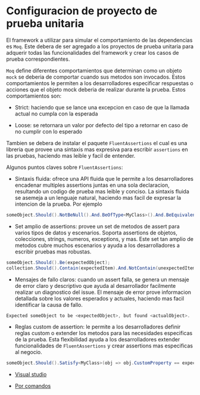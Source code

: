 # Configuracion de proyecto de prueba unitaria

El framework a utilizar para simular el comportamiento de las dependencias es `Moq`. Este debera de ser agregado a los proyectos de prueba unitaria para adquerir todas las funcionalidades del framework y crear los casos de prueba correspondientes.

`Moq` define diferentes comportamientos que determinan como un objeto `mock` se deberia de comportar cuando sus metodos son invocados. Estos comportamientos le permiten a los desarrolladores especificar respuestas o acciones que el objeto mock deberia de realizar durante la prueba. Estos comportamientos son:

- Strict: haciendo que se lance una excepcion en caso de que la llamada actual no cumpla con la esperada

- Loose: se retornara un valor por defecto del tipo a retornar en caso de no cumplir con lo esperado

Tambien se debera de instalar el paquete `FluentAssertions` el cual es una libreria que provee una sintaxis mas expresiva para escribir `assertions` en las pruebas, haciendo mas leible y facil de entender.

Algunos puntos claves sobre `FluentAssertions`:

- Sintaxis fluida: ofrece una API fluida que le permite a los desarrolladores encadenar multiples assertions juntas en una sola declaracion, resultando un codigo de prueba mas leible y conciso. La sintaxis fluida se asemeja a un lenguaje natural, haciendo mas facil de expresar la intencion de la prueba. Por ejemplo

```C#
someObject.Should().NotBeNull().And.BeOfType<MyClass>().And.BeEquivalentTo(expectedObject);
```

- Set amplio de assertions: provee un set de metodos de assert para varios tipos de datos y escenarios. Soporta assertions de objetos, colecciones, strings, numeros, exceptions, y mas. Este set tan amplio de metodos cubre muchos escenarios y ayuda a los desarrolladores a escribir pruebas mas robustas.

```C#
someObject.Should().Be(expectedObject);
collection.Should().Contain(expectedItem).And.NotContain(unexpectedItem);
```

- Mensajes de fallo claros: cuando un assert falla, se genera un mensaje de error claro y descriptivo que ayuda al desarrollador facilmente realizar un diagnostico del issue. El mensaje de error prove informacion detallada sobre los valores esperados y actuales, haciendo mas facil identificar la causa de fallo.

```C#
Expected someObject to be <expectedObject>, but found <actualObject>.
```

- Reglas custom de assertion: le permite a los desarrolladores definir reglas custom o extender los metodos para las necesidades especificas de la prueba. Esta flexibilidad ayuda a los desarrolladores extender funcionalidades de `FluentAssertions` y crear assertions mas especificas al negocio.

```C#
someObject.Should().Satisfy<MyClass>(obj => obj.CustomProperty == expectedValue);
```

- [Visual studio](https://github.com/daniel18acevedo/DA2-Tecnologia/blob/unit-testing/config-unit-test-project-visual-studio.md)

- [Por comandos](https://github.com/daniel18acevedo/DA2-Tecnologia/blob/unit-testing/config-unit-test-project-dotnet-cli.md)
